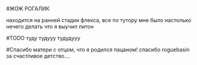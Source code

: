 #ЖОЖ РОГАЛИК

находится на ранней стадии флекса, все по тутору
мне было настолько нечего делать что я выучил питон

#TODO
туду тудууу тудудууу

#Спасибо матери с отцом, что я родился пацаном!
спасибо roguebasin за счастливое детство....
